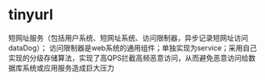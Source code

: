 # tinyurl
短网址服务（包括用户系统、短网址系统、访问限制器，异步记录短网址访问dataDog）； 
访问限制器是web系统的通用组件；单独实现为service；采用自己实现的分级存储算法，实现了高QPS拦截高频恶意访问，从而避免恶意访问给数据库系统或应用服务造成巨大压力
